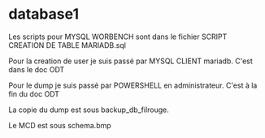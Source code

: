 # database1

Les scripts pour MYSQL WORBENCH sont dans le fichier SCRIPT CREATION DE TABLE MARIADB.sql

Pour la creation de user je suis passé par MYSQL CLIENT mariadb. C'est dans le doc ODT

Pour le dump je suis passé par POWERSHELL en administrateur. C'est à la fin du doc ODT

La copie du dump est sous backup_db_filrouge.

Le MCD est sous schema.bmp